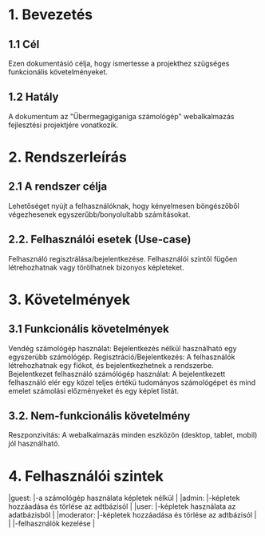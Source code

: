 # 1. Bevezetés

## 1.1 Cél
Ezen dokumentásió célja, hogy ismertesse a projekthez szügséges funkcionális követelményeket.
  
## 1.2 Hatály
A dokumentum az "Übermegagiganiga számológép" webalkalmazás fejlesztési projektjére vonatkozik.
	
# 2. Rendszerleírás

## 2.1 A rendszer célja
Lehetőséget nyújt a felhasználóknak, hogy kényelmesen böngészőből végezhesenek egyszerűbb/bonyolultabb számításokat.
	
## 2.2. Felhasználói esetek (Use-case)
Felhasználó regisztrálása/bejelentkezése.
Felhasználói szintől fügően létrehozhatnak vagy törölhatnek bizonyos képleteket.

# 3. Követelmények

## 3.1 Funkcionális követelmények
	
Vendég számológép használat: Bejelentkezés nélkül használható egy egyszerübb számólógép.
Regisztráció/Bejelentkezés: A felhasználók létrehozhatnak egy fiókot, és bejelentkezhetnek a rendszerbe.
Bejelentkezet felhasználó számólógép használat: A bejelentkezett felhasználó elér egy közel teljes értékü tudományos számológépet és mind emelet számolási előzményeket és egy képlet listát.  

## 3.2. Nem-funkcionális követelmény

Reszponzivitás: A webalkalmazás minden eszközön (desktop, tablet, mobil) jól használható.


# 4. Felhasználói szintek

|guest:     |-a számológép használata képletek nélkül      	   |
|admin:     |-képletek hozzáadása és törlése az adtbázisól	   |
|user:      |-képletek használata az adatbázisból		       |
|moderator: |-képletek hozzáadása és törlése az adtbázisól     |
|			|-felhasználók kezelése                            |

